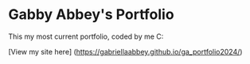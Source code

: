 # Gabby Abbey's Portfolio

This my most current portfolio, coded by me C:

[View my site here] (https://gabriellaabbey.github.io/ga_portfolio2024/)